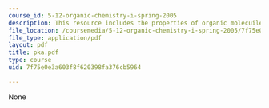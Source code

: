 ```yaml
---
course_id: 5-12-organic-chemistry-i-spring-2005
description: This resource includes the properties of organic molecuiles.
file_location: /coursemedia/5-12-organic-chemistry-i-spring-2005/7f75e0e3a603f8f620398fa376cb5964_pka.pdf
file_type: application/pdf
layout: pdf
title: pka.pdf
type: course
uid: 7f75e0e3a603f8f620398fa376cb5964

---
```

None